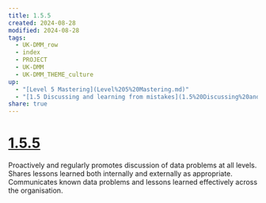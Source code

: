 ```yaml
---
title: 1.5.5
created: 2024-08-28
modified: 2024-08-28
tags:
  - UK-DMM_row
  - index
  - PROJECT
  - UK-DMM
  - UK-DMM_THEME_culture
up:
  - "[Level 5 Mastering](Level%205%20Mastering.md)"
  - "[1.5 Discussing and learning from mistakes](1.5%20Discussing%20and%20learning%20from%20mistakes.md)"
share: true
---
```

# [1.5.5](1.5.5.md)

Proactively and regularly promotes discussion of data problems at all levels. Shares lessons learned both internally and externally as appropriate. Communicates known data problems and lessons learned effectively across the organisation.
